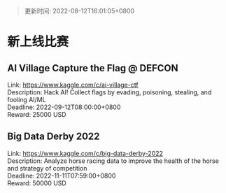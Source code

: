 > 更新时间: 2022-08-12T16:01:05+0800 

# 新上线比赛


## AI Village Capture the Flag @ DEFCON
Link: https://www.kaggle.com/c/ai-village-ctf  
Description: Hack AI! Collect flags by evading, poisoning, stealing, and fooling AI/ML  
Deadline: 2022-09-12T08:00:00+0800  
Reward: 25000 USD  

## Big Data Derby 2022
Link: https://www.kaggle.com/c/big-data-derby-2022  
Description: Analyze horse racing data to improve the health of the horse and strategy of competition  
Deadline: 2022-11-11T07:59:00+0800  
Reward: 50000 USD  

